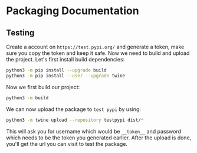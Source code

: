 # Packaging Documentation

## Testing 
Create a account on `https://test.pypi.org/` and generate a token, make sure you copy the token and keep it safe.
Now we need to build and upload the project. Let's first install build dependencies:

```bash
python3 -m pip install --upgrade build
python3 -m pip install --user --upgrade twine
```

Now we first build our project:
```bash
python3 -m build
```

We can now upload the package to `test pypi` by using:
```bash
python3 -m twine upload --repository testpypi dist/*
```
This will ask you for username which would be `__token__` and password which needs to be the token you generated earlier. After the upload is done, you'll get the url you can visit to test the package.
